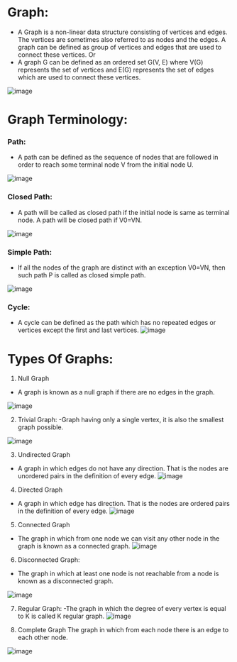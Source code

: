 # Graph:
- A Graph is a non-linear data structure consisting of vertices and edges. 
 The vertices are sometimes also referred to as nodes and the edges. A graph can 
 be defined as group of vertices and edges that are used to connect these vertices.
     Or
- A graph G can be defined as an ordered set G(V, E) where V(G) 
 represents the set of vertices and E(G) represents the set of edges which are 
 used to connect these vertices.

![image](https://github.com/user-attachments/assets/64d2ce9e-ecf0-44c9-969c-19dcce46f339)

# Graph Terminology:
### Path:
- A path can be defined as the sequence of nodes that are followed in order 
 to reach some terminal node V from the initial node U.

![image](https://github.com/user-attachments/assets/d292a00d-ade2-477f-932f-4b0ee803a4ed)

### Closed Path:
- A path will be called as closed path if the initial node is same as terminal 
 node. A path will be closed path if V0=VN.

![image](https://github.com/user-attachments/assets/fb4cd6fd-76da-4564-93b0-58911bd84f6c)

### Simple Path:
- If all the nodes of the graph are distinct with an exception V0=VN, 
 then such path P is called as closed simple path.

![image](https://github.com/user-attachments/assets/79fa5ac2-d309-4271-910c-dcd6cb98d97c)

### Cycle:
- A cycle can be defined as the path which has no repeated edges or vertices 
 except the first and last vertices.
![image](https://github.com/user-attachments/assets/eca8f561-e969-4db0-8b4d-f62f6feaa813)

# Types Of Graphs:
1. Null Graph
-  A graph is known as a null graph if there are no edges in the 
 graph.

![image](https://github.com/user-attachments/assets/71ce8811-e315-4336-b91f-58f3a44853a9)

2. Trivial Graph:
-Graph having only a single vertex, it is also the smallest graph 
 possible.

![image](https://github.com/user-attachments/assets/0d04e279-966d-4055-bb02-6c44f812329a)

3. Undirected Graph
- A graph in which edges do not have any direction. That 
 is the nodes are unordered pairs in the definition of every edge.
![image](https://github.com/user-attachments/assets/481e4c2b-f0ff-4ada-8f69-8b66c62a538e)

4. Directed Graph
- A graph in which edge has direction. That is the nodes are 
 ordered pairs in the definition of every edge.
![image](https://github.com/user-attachments/assets/2033273b-7112-487c-bd48-4c50e797693e)

5. Connected Graph
- The graph in which from one node we can visit any 
 other node in the graph is known as a connected graph.
![image](https://github.com/user-attachments/assets/14d79d6b-712e-4df9-937e-a18132ac45c6)

6. Disconnected Graph:
- The graph in which at least one node is not reachable 
 from a node is known as a disconnected graph.

![image](https://github.com/user-attachments/assets/8ed2b171-5a8f-401d-9029-5f5edaa40035)

7. Regular Graph:
-The graph in which the degree of every vertex is equal to 
 K is called K regular graph.
![image](https://github.com/user-attachments/assets/2bc811ce-71e8-4d79-8ba1-dfd79dc088fb)

8. Complete Graph
 The graph in which from each node there is an edge to 
each other node.

![image](https://github.com/user-attachments/assets/e2b9a35a-d37a-4411-a21d-8ae904c94e2a)










